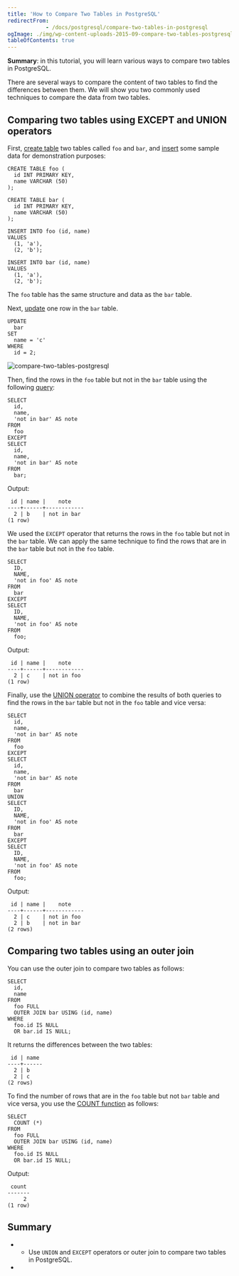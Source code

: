 ```yaml
---
title: 'How to Compare Two Tables in PostgreSQL'
redirectFrom: 
            - /docs/postgresql/compare-two-tables-in-postgresql
ogImage: ./img/wp-content-uploads-2015-09-compare-two-tables-postgresql.jpg
tableOfContents: true
---
```


**Summary**: in this tutorial, you will learn various ways to compare two tables in PostgreSQL.



There are several ways to compare the content of two tables to find the differences between them. We will show you two commonly used techniques to compare the data from two tables.



## Comparing two tables using EXCEPT and UNION operators



First, [create table](/docs/postgresql/postgresql-create-table/) two tables called `foo` and `bar`, and [insert](https://www.postgresqltutorial.com/postgresql-tutorial/postgresql-insert) some sample data for demonstration purposes:



```
CREATE TABLE foo (
  id INT PRIMARY KEY,
  name VARCHAR (50)
);

CREATE TABLE bar (
  id INT PRIMARY KEY,
  name VARCHAR (50)
);

INSERT INTO foo (id, name)
VALUES
  (1, 'a'),
  (2, 'b');

INSERT INTO bar (id, name)
VALUES
  (1, 'a'),
  (2, 'b');
```



The `foo` table has the same structure and data as the `bar` table.



Next, [update](/docs/postgresql/postgresql-update) one row in the `bar` table.



```
UPDATE
  bar
SET
  name = 'c'
WHERE
  id = 2;
```



![compare-two-tables-postgresql](./img/wp-content-uploads-2015-09-compare-two-tables-postgresql.jpg)



Then, find the rows in the `foo` table but not in the `bar` table using the following [query](/docs/postgresql/postgresql-select):



```
SELECT
  id,
  name,
  'not in bar' AS note
FROM
  foo
EXCEPT
SELECT
  id,
  name,
  'not in bar' AS note
FROM
  bar;
```



Output:



```
 id | name |    note
----+------+------------
  2 | b    | not in bar
(1 row)
```



We used the `EXCEPT` operator that returns the rows in the `foo` table but not in the `bar` table. We can apply the same technique to find the rows that are in the `bar` table but not in the `foo` table.



```
SELECT
  ID,
  NAME,
  'not in foo' AS note
FROM
  bar
EXCEPT
SELECT
  ID,
  NAME,
  'not in foo' AS note
FROM
  foo;
```



Output:



```
 id | name |    note
----+------+------------
  2 | c    | not in foo
(1 row)
```



Finally, use the [UNION operator](/docs/postgresql/postgresql-union) to combine the results of both queries to find the rows in the `bar` table but not in the `foo` table and vice versa:



```
SELECT
  id,
  name,
  'not in bar' AS note
FROM
  foo
EXCEPT
SELECT
  id,
  name,
  'not in bar' AS note
FROM
  bar
UNION
SELECT
  ID,
  NAME,
  'not in foo' AS note
FROM
  bar
EXCEPT
SELECT
  ID,
  NAME,
  'not in foo' AS note
FROM
  foo;
```



Output:



```
 id | name |    note
----+------+------------
  2 | c    | not in foo
  2 | b    | not in bar
(2 rows)
```



## Comparing two tables using an outer join



You can use the outer join to compare two tables as follows:



```
SELECT
  id,
  name
FROM
  foo FULL
  OUTER JOIN bar USING (id, name)
WHERE
  foo.id IS NULL
  OR bar.id IS NULL;
```



It returns the differences between the two tables:



```
 id | name
----+------
  2 | b
  2 | c
(2 rows)
```



To find the number of rows that are in the `foo` table but not `bar` table and vice versa, you use the [COUNT function](https://www.postgresqltutorial.com/postgresql-aggregate-functions/postgresql-count-function/) as follows:



```
SELECT
  COUNT (*)
FROM
  foo FULL
  OUTER JOIN bar USING (id, name)
WHERE
  foo.id IS NULL
  OR bar.id IS NULL;
```



Output:



```
 count
-------
     2
(1 row)
```



## Summary



- - Use `UNION` and `EXCEPT` operators or outer join to compare two tables in PostgreSQL.
- 
